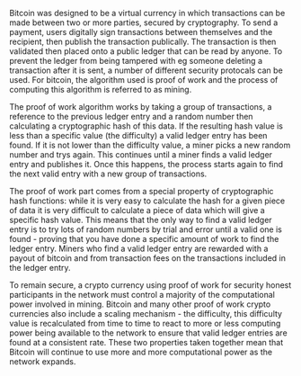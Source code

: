 Bitcoin was designed to be a virtual currency in which transactions can be made between two or more parties, secured by cryptography. 
To send a payment, users digitally sign transactions between themselves and the recipient, then publish the transaction publically. 
The transaction is then validated then placed onto a public ledger that can be read by anyone. 
To prevent the ledger from being tampered with eg someone deleting a transaction after it is sent, a number of different security protocals can be used. 
For bitcoin, the algorithm used is proof of work and the process of computing this algorithm is referred to as mining.

The proof of work algorithm works by taking a group of transactions, a reference to the previous ledger entry and a random number then calculating a 
cryptographic hash of this data. If the resulting hash value is less than a specific value (the difficulty) a valid ledger entry has been found. If it is
not lower than the difficulty value, a miner picks a new random number and trys again. This continues until a miner finds a valid ledger entry and publishes it.
Once this happens, the process starts again to find the next valid entry with a new group of transactions.

The proof of work part comes from a special property of cryptographic hash functions: while it is very easy to calculate the hash for a given piece of data it is
very difficult to calculate a piece of data which will give a specific hash value. This means that the only way to find a valid ledger entry is to try lots of 
random numbers by trial and error until a valid one is found - proving that you have done a specific amount of work to find the ledger entry. Miners who find a
valid ledger entry are rewarded with a payout of bitcoin and from transaction fees on the transactions included in the ledger entry.

To remain secure, a crypto currency using proof of work for security honest participants in the network must control a majority of the computational power involved
in mining. Bitcoin and many other proof of work crypto currencies also include a scaling mechanism - the difficulty, this difficulty value is recalculated from time
to time to react to more or less computing power being available to the network to ensure that valid ledger entries are found at a consistent rate. These two 
properties taken together mean that Bitcoin will continue to use more and more computational power as the network expands. 
